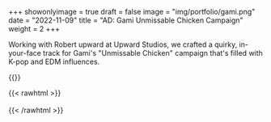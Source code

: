 +++
showonlyimage = true
draft = false
image = "img/portfolio/gami.png"
date = "2022-11-09"
title = "AD: Gami Unmissable Chicken Campaign"
weight = 2
+++

Working with Robert upward at Upward Studios, we crafted a quirky, in-your-face track for Gami's "Unmissable Chicken" campaign that's filled with K-pop and EDM influences.

<!--more-->

{{<youtube CA9VAStw8jY>}}

{{< rawhtml >}}
<br><br>
{{< /rawhtml >}}
